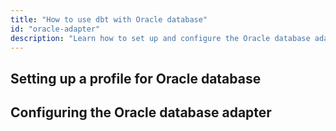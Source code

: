 ```yaml
---
title: "How to use dbt with Oracle database"
id: "oracle-adapter"
description: "Learn how to set up and configure the Oracle database adapter."
---
```


## Setting up a profile for Oracle database

## Configuring the Oracle database adapter
